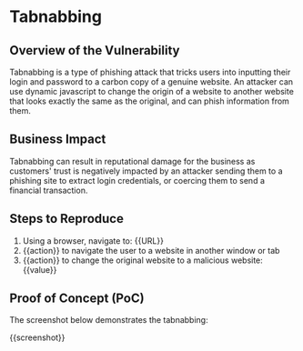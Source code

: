 # Tabnabbing

## Overview of the Vulnerability

Tabnabbing is a type of phishing attack that tricks users into inputting their login and password to a carbon copy of a genuine website. An attacker can use dynamic javascript to change the origin of a website to another website that looks exactly the same as the original, and can phish information from them.

## Business Impact

Tabnabbing can result in reputational damage for the business as customers' trust is negatively impacted by an attacker sending them to a phishing site to extract login credentials, or coercing them to send a financial transaction.

## Steps to Reproduce

1. Using a browser, navigate to: {{URL}}
1. {{action}} to navigate the user to a website in another window or tab
1. {{action}} to change the original website to a malicious website: {{value}}

## Proof of Concept (PoC)

The screenshot below demonstrates the tabnabbing:

{{screenshot}}
